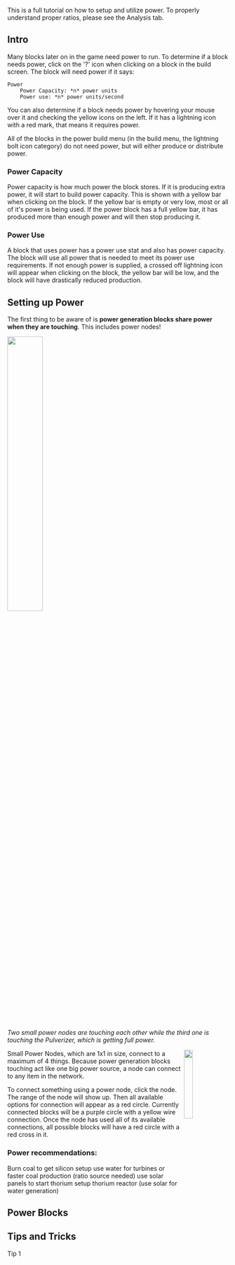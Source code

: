 This is a full tutorial on how to setup and utilize power. To properly understand proper ratios, please see the Analysis tab. 

## Intro

Many blocks later on in the game need power to run. To determine if a block needs power, click on the '?' icon when clicking on a block in the build screen. The block will need power if it says:

```
Power
    Power Capacity: *n* power units
    Power use: *n* power units/second
```

You can also determine if a block needs power by hovering your mouse over it and checking the yellow icons on the left. If it has a lightning icon with a red mark, that means it requires power.

All of the blocks in the power build menu (in the build menu, the lightning bolt icon category) do not need power, but will either produce or distribute power. 

### Power Capacity
Power capacity is how much power the block stores. If it is producing extra power, it will start to build power capacity. This is shown with a yellow bar when clicking on the block. If the yellow bar is empty or very low, most or all of it's power is being used. If the power block has a full yellow bar, it has produced more than enough power and will then stop producing it.

### Power Use
A block that uses power has a power use stat and also has power capacity. The block will use all power that is needed to meet its power use requirements. If not enough power is supplied, a crossed off lightning icon will appear when clicking on the block, the yellow bar will be low, and the block will have drastically reduced production.

## Setting up Power

The first thing to be aware of is **power generation blocks share power when they are touching**. This includes power nodes!

<img src="https://i.imgur.com/cvhgmBZ.png" width=40%>

*Two small power nodes are touching each other while the third one is touching the Pulverizer, which is getting full power.*

<img src="https://i.imgur.com/bu5gtnn.gif" width=20% align="right">

Small Power Nodes, which are 1x1 in size, connect to a maximum of 4 things. Because power generation blocks touching act like one big power source, a node can connect to any item in the network. 

To connect something using a power node, click the node. The range of the node will show up. Then all available options for connection will appear as a red circle. Currently connected blocks will be a purple circle with a yellow wire connection. Once the node has used all of its available connections, all possible blocks will have a red circle with a red cross in it.

### Power recommendations:

Burn coal to get silicon setup
use water for turbines or faster coal production (ratio source needed)
use solar panels to start thorium
setup thorium reactor (use solar for water generation)

## Power Blocks


## Tips and Tricks
Tip 1



